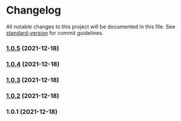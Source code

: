 # Changelog

All notable changes to this project will be documented in this file. See [standard-version](https://github.com/conventional-changelog/standard-version) for commit guidelines.

### [1.0.5](https://github.com/saikatLUA/conventionalcommitfeature/compare/v1.0.4...v1.0.5) (2021-12-18)

### [1.0.4](https://github.com/saikatLUA/conventionalcommitfeature/compare/v1.0.3...v1.0.4) (2021-12-18)

### [1.0.3](https://github.com/saikatLUA/conventionalcommitfeature/compare/v1.0.2...v1.0.3) (2021-12-18)

### [1.0.2](https://github.com/saikatLUA/conventionalcommitfeature/compare/v1.0.1...v1.0.2) (2021-12-18)

### 1.0.1 (2021-12-18)
